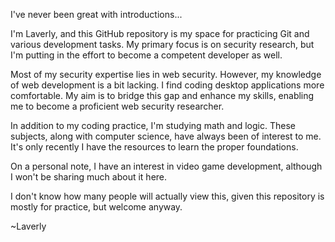 I've never been great with introductions...

I'm Laverly, and this GitHub repository is my space for practicing Git and various development tasks. My primary focus is on security research, but I'm putting in the effort to become a competent developer as well.

Most of my security expertise lies in web security. However, my knowledge of web development is a bit lacking. I find coding desktop applications more comfortable. My aim is to bridge this gap and enhance my skills, enabling me to become a proficient web security researcher.

In addition to my coding practice, I'm studying math and logic. These subjects, along with computer science, have always been of interest to me. It's only recently I have the resources to learn the proper foundations.

On a personal note, I have an interest in video game development, although I won't be sharing much about it here.

I don't know how many people will actually view this, given this repository is mostly for practice, but welcome anyway.

~Laverly

<!---
Laverly/Laverly is a ✨ special ✨ repository because its `README.md` (this file) appears on your GitHub profile.
You can click the Preview link to take a look at your changes.
--->
